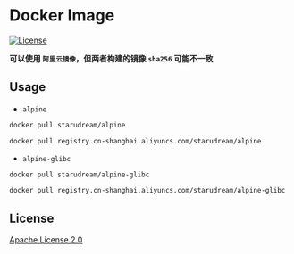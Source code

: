 # Docker Image

[![License](https://img.shields.io/badge/license-Apache%20License%202.0-blue)](./LICENSE)

**可以使用 `阿里云镜像`，但两者构建的镜像 `sha256` 可能不一致**

## Usage

- `alpine`

```bash
docker pull starudream/alpine

docker pull registry.cn-shanghai.aliyuncs.com/starudream/alpine
```

- `alpine-glibc`

```bash
docker pull starudream/alpine-glibc

docker pull registry.cn-shanghai.aliyuncs.com/starudream/alpine-glibc
```

## License

[Apache License 2.0](./LICENSE)
